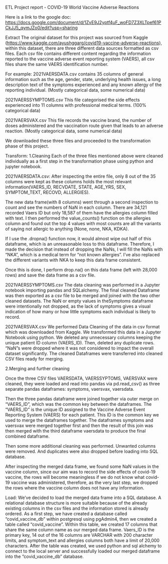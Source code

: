 ETL Project report - COVID-19 World Vaccine Adverse Reactions

Here is a link to the google doc: https://docs.google.com/document/d/1ZvE9J2yptf4uF_woFD7Z3XLTpef61PCkJJ5_qymJZo0/edit?usp=sharing

Extract
The original dataset for this project was sourced from Kaggle (https://www.kaggle.com/ayushggarg/covid19-vaccine-adverse-reactions), within this dataset, there are three different data sources formatted as csv files. Each csv file contains different content regarding the information reported to the vaccine adverse event reporting system (VAERS), all csv files share the same VAERS identification number.

For example:
2021VAERSDATA.csv contains 35 columns of general information such as the age, gender, state, underlying health issues, a long description text of the symptoms experienced and any known allergy of the reporting individual. (Mostly categorical data, some numerical data)
 
2021VAERSSYMPTOMS.csv This file categorised the side effects experienced into 11 columns with professional medical terms. (100% categorical data) 
 
2021VAERSVAX.csv This file records the vaccine brand, the number of doses administered and the vaccination route given that leads to an adverse reaction. (Mostly categorical data, some numerical data)
 
We downloaded these three files and proceeded to the transformation phase of this project.  
 
 
  
 







Transform: 
1.Cleaning 
Each of the three files mentioned above were cleaned individually as a first step in the transformation phase using python and jupyter notebook. 
 
2021VAERSDATA.csv: After inspecting the entire file, only 8 out of the 35 columns were kept as these columns holds the most relevant information(VAERS_ID, RECVDATE, STATE, AGE_YRS, SEX, SYMPTOM_TEXT, RECOVD, ALLERGIES). 
 
The new data frame(with 8 columns) went through a second inspection to count and see the numbers of NaN in each column. There are 34,121 recorded Vaers ID but only 18,587 of them have the allergies column filled with text. I then performed the value_counts() function on the allergies column and found out the top 4 values with most counts are all the variants of saying not allergic to anything (None, none, NKA, KDKA).
 
If I use the .dropna() function now, it would almost wipe out half of this dataframe, which is an unreasonable loss to this dataframe. Therefore, I made the decision that instead of dropping the NaNs, I will fill the NaNs with “NKA”, which is a medical term for “not known allergies”. I’ve also replaced the different variants with NKA to keep this data frame consistent. 

Once this is done, I perform drop.na() on this data frame (left with 28,000 rows) and save the data frame as a csv file. 
 
2021VAERSSYMPTOMS.csv
The data cleaning was performed in a Jupyter notebook importing pandas and SQLalchemy. The final cleaned Dataframe was then exported as a csv file to be merged and joined with the two other cleaned datasets. The NaN or empty values in theSymptoms dataframe were intentionally not dropped, as the  lack of  symptoms gives a visual indication of how many or how little symptoms each individual is likely to record.

 
2021VAERSVAX.csv We performed Data Cleaning of the data in csv format which was downloaded from Kaggle. We transformed this data in a Jupyter Notebook using python. We deleted any unnecessary columns keeping the unique patient ID column (VAERS_ID). Then, deleted any duplicate rows. “NaN”s were dropped where it was not considered to impact the overall dataset significantly. The cleaned Dataframes were transferred into cleaned CSV files ready for merging. 




2.Merging and further cleaning

Once the three CSV files VAERSDATA, VAERSSYPTOMS, VAERSVAX were cleaned, they were loaded and read into pandas via pd.read_csv() as three separate pandas dataframes: symptoms, vaersvax, vaersdata.




Then the three pandas dataframe were joined together via outer merge on “VAERS_ID”, which was the common key between the dataframes. The “VAERS_ID” is the unique ID assigned to the Vaccine Adverse Event Reporting System (VAERS) for each patient. This ID is the common key we used to merge the dataframes together. The dataframes symptoms and vaersvax were merged together first and then the result of this join was then merged with the third dataframe vaersdata to produce the final combined dataframe.




Then some more additional cleaning was performed. Unwanted columns were removed. And duplicates were also dropped before loading into SQL database. 





After inspecting the merged data frame, we found some NaN values in the vaccine column, since our aim was to record the side effects of covid-19 vaccine, the rows will become meaningless if we do not know what covid-19 vaccine was administered, therefore, as the very last step, we dropped the rows where the vaccine column does not have any information.


Load:
We’ve decided to load the merged data frame into a SQL database.  A relational database structure is more suitable because of the already existing columns in the csv files and the information stored is already ordered.
As a first step, we have created a database called “covid_vaccine_db” within postgresql using pgAdmin4, then we created a table called “covid_vaccine”. Within this table, we created 17 columns that share the same column name as our merged data frame. Vaers_ID is the primary key, 14 out of the 16 columns are VARCHAR with 200 character limits, and symptom_text and allergies columns both have a limit of 20,000 characters. 
After the table was created, we used python and sql alchemy to connect to the local server and successfully loaded our merged dataframe into the “covid_vaccine_db” database.


